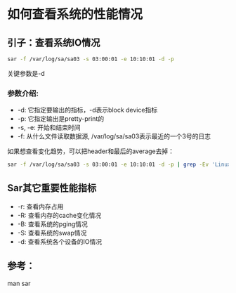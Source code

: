 # 如何查看系统的性能情况

## 引子：查看系统IO情况

```sh
sar -f /var/log/sa/sa03 -s 03:00:01 -e 10:10:01 -d -p
```

 关键参数是-d

### 参数介绍: 
* -d: 它指定要输出的指标，-d表示block device指标
* -p: 它指定输出是pretty-print的
* -s, -e: 开始和结束时间
* -f: 从什么文件读取数据源, /var/log/sa/sa03表示最近的一个3号的日志

如果想查看变化趋势，可以把header和最后的average去掉：
```sh
sar -f /var/log/sa/sa03 -s 03:00:01 -e 10:10:01 -d -p | grep -Ev 'Linux|Average'
```

## Sar其它重要性能指标

* -r: 查看内存占用
* -R: 查看内存的cache变化情况
* -B: 查看系统的pging情况
* -S: 查看系统的swap情况
* -d: 查看系统各个设备的IO情况

## 参考：

man sar
